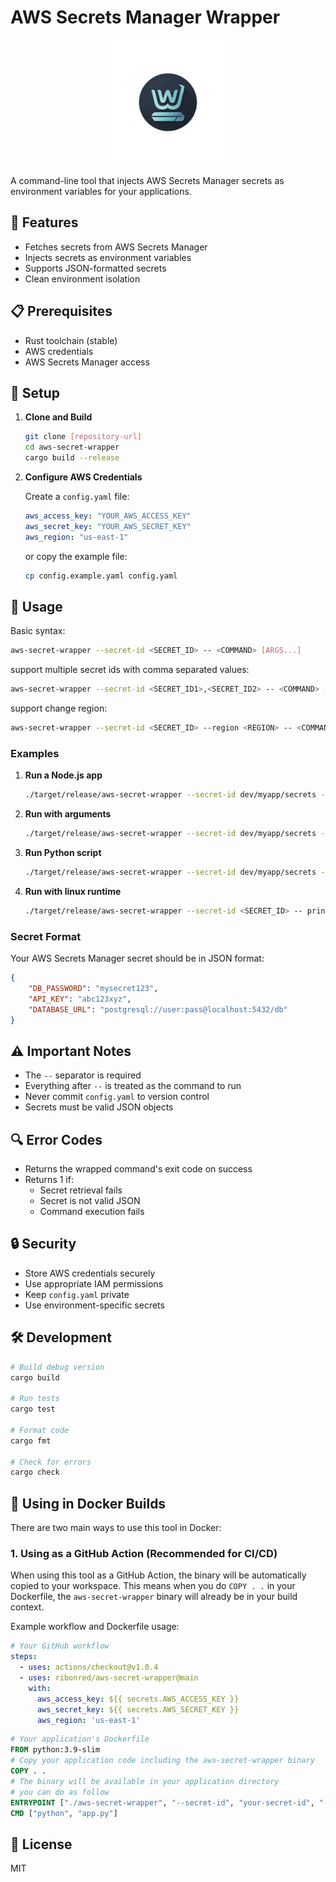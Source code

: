 # AWS Secrets Manager Wrapper

<p align="center">
  <img src="bg.png" alt="AWS Secrets Manager Wrapper Logo" width="200">
</p>

A command-line tool that injects AWS Secrets Manager secrets as environment variables for your applications.

## 🚀 Features

- Fetches secrets from AWS Secrets Manager
- Injects secrets as environment variables
- Supports JSON-formatted secrets
- Clean environment isolation

## 📋 Prerequisites

- Rust toolchain (stable)
- AWS credentials
- AWS Secrets Manager access

## 🔧 Setup

1. **Clone and Build**
   ```bash
   git clone [repository-url]
   cd aws-secret-wrapper
   cargo build --release
   ```

2. **Configure AWS Credentials**
   
   Create a `config.yaml` file:
   ```yaml
   aws_access_key: "YOUR_AWS_ACCESS_KEY"
   aws_secret_key: "YOUR_AWS_SECRET_KEY"
   aws_region: "us-east-1"
   ```

   or copy the example file:
   ```bash
   cp config.example.yaml config.yaml
   ```

## 📖 Usage

Basic syntax:
```bash
aws-secret-wrapper --secret-id <SECRET_ID> -- <COMMAND> [ARGS...]
```

support multiple secret ids with comma separated values:
```bash
aws-secret-wrapper --secret-id <SECRET_ID1>,<SECRET_ID2> -- <COMMAND> [ARGS...]
```

support change region:
```bash
aws-secret-wrapper --secret-id <SECRET_ID> --region <REGION> -- <COMMAND> [ARGS...]
```

### Examples

1. **Run a Node.js app**
   ```bash
   ./target/release/aws-secret-wrapper --secret-id dev/myapp/secrets -- node app.js
   ```

2. **Run with arguments**
   ```bash
   ./target/release/aws-secret-wrapper --secret-id dev/myapp/secrets -- npm start --port 3000
   ```

3. **Run Python script**
   ```bash
   ./target/release/aws-secret-wrapper --secret-id dev/myapp/secrets -- python script.py arg1 arg2
   ```
4. **Run with linux runtime**
   ```bash
   ./target/release/aws-secret-wrapper --secret-id <SECRET_ID> -- printenv | grep YOUR_SECRET_KEY
   ```

### Secret Format

Your AWS Secrets Manager secret should be in JSON format:
```json
{
    "DB_PASSWORD": "mysecret123",
    "API_KEY": "abc123xyz",
    "DATABASE_URL": "postgresql://user:pass@localhost:5432/db"
}
```

## ⚠️ Important Notes

- The `--` separator is required
- Everything after `--` is treated as the command to run
- Never commit `config.yaml` to version control
- Secrets must be valid JSON objects

## 🔍 Error Codes

- Returns the wrapped command's exit code on success
- Returns 1 if:
  - Secret retrieval fails
  - Secret is not valid JSON
  - Command execution fails

## 🔒 Security

- Store AWS credentials securely
- Use appropriate IAM permissions
- Keep `config.yaml` private
- Use environment-specific secrets

## 🛠️ Development

```bash
# Build debug version
cargo build

# Run tests
cargo test

# Format code
cargo fmt

# Check for errors
cargo check
```

## 🐳 Using in Docker Builds

There are two main ways to use this tool in Docker:

### 1. Using as a GitHub Action (Recommended for CI/CD)

When using this tool as a GitHub Action, the binary will be automatically copied to your workspace. This means when you do `COPY . .` in your Dockerfile, the `aws-secret-wrapper` binary will already be in your build context.

Example workflow and Dockerfile usage:

```yaml
# Your GitHub workflow
steps:
  - uses: actions/checkout@v1.0.4
  - uses: ribonred/aws-secret-wrapper@main
    with:
      aws_access_key: ${{ secrets.AWS_ACCESS_KEY }}
      aws_secret_key: ${{ secrets.AWS_SECRET_KEY }}
      aws_region: 'us-east-1'
```

```dockerfile
# Your application's Dockerfile
FROM python:3.9-slim
# Copy your application code including the aws-secret-wrapper binary
COPY . .
# The binary will be available in your application directory
# you can do as follow
ENTRYPOINT ["./aws-secret-wrapper", "--secret-id", "your-secret-id", "--"]
CMD ["python", "app.py"]
```

## 📜 License

MIT